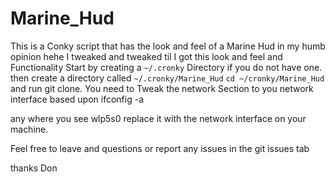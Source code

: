 # Marine_Hud
This is a Conky script that has the look and feel of a Marine Hud in my humb opinion hehe  I tweaked and tweaked til I got this look and feel and Functionality
Start by creating a `~/.cronky`  Directory if you do not have one.
then create a directory called `~/.cronky/Marine_Hud` 
`cd ~/cronky/Marine_Hud`
and run git clone.
You need to Tweak the network Section to you network interface based upon ifconfig -a

any where you see wlp5s0 replace it with the network interface on your machine.

Feel free to leave and questions or report any issues in the git issues tab

thanks
Don
